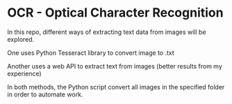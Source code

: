 # OCR - Optical Character Recognition 

In this repo, different ways of extracting text data from images will be explored.

One uses Python Tesseract library to convert image to .txt

Another uses a web API to extract text from images (better results from my experience)

In both methods, the Python script convert all images in the specified folder in order to automate work.